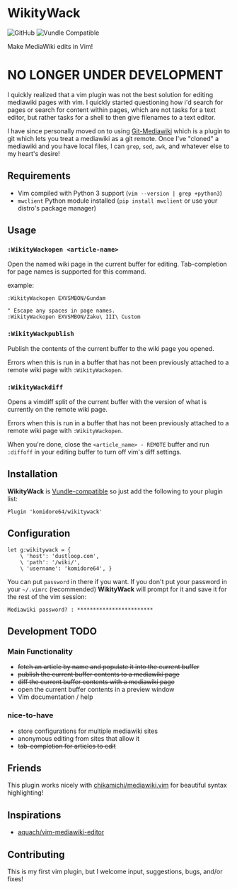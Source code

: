 # WikityWack

![GitHub](https://img.shields.io/github/license/komidore64/wikitywack)
![Vundle Compatible](https://img.shields.io/badge/Vundle.vim-compatible-yellow)

Make MediaWiki edits in Vim!

# NO LONGER UNDER DEVELOPMENT

I quickly realized that a vim plugin was not the best solution for editing
mediawiki pages with vim. I quickly started questioning how i'd search for
pages or search for content within pages, which are not tasks for a text
editor, but rather tasks for a shell to then give filenames to a text editor.

I have since personally moved on to using
[Git-Mediawiki](https://github.com/Git-Mediawiki/Git-Mediawiki) which is a
plugin to git which lets you treat a mediawiki as a git remote. Once I've
"cloned" a mediawiki and you have local files, I can `grep`, `sed`, `awk`, and
whatever else to my heart's desire!

## Requirements

- Vim compiled with Python 3 support (`vim --version | grep +python3`)
- `mwclient` Python module installed (`pip install mwclient` or use your
  distro's package manager)

## Usage

### `:WikityWackopen <article-name>`

Open the named wiki page in the current buffer for editing. Tab-completion
for page names is supported for this command.

example:

```vim
:WikityWackopen EXVSMBON/Gundam

" Escape any spaces in page names.
:WikityWackopen EXVSMBON/Zaku\ III\ Custom
```

### `:WikityWackpublish`

Publish the contents of the current buffer to the wiki page you opened.

Errors when this is run in a buffer that has not been previously attached
to a remote wiki page with `:WikityWackopen`.

### `:WikityWackdiff`

Opens a vimdiff split of the current buffer with the version of what is
currently on the remote wiki page.

Errors when this is run in a buffer that has not been previously attached
to a remote wiki page with `:WikityWackopen`.

When you're done, close the `<article_name> - REMOTE` buffer and run
`:diffoff` in your editing buffer to turn off vim's diff settings.

## Installation

**WikityWack** is [Vundle-compatible](https://github.com/VundleVim/Vundle.vim) so just add the following to your
plugin list:

```vim
Plugin 'komidore64/wikitywack'
```

## Configuration

```vim
let g:wikitywack = {
    \ 'host': 'dustloop.com',
    \ 'path': '/wiki/',
    \ 'username': 'komidore64', }
```

You can put `password` in there if you want. If you don't put your
password in your `~/.vimrc` (recommended) **WikityWack** will prompt for
it and save it for the rest of the vim session:

```
Mediawiki password? : ************************
```

## Development TODO

### Main Functionality

- ~~fetch an article by name and populate it into the current buffer~~
- ~~publish the current buffer contents to a mediawiki page~~
- ~~diff the current buffer contents with a mediawiki page~~
- open the current buffer contents in a preview window
- Vim documentation / help

### nice-to-have

- store configurations for multiple mediawiki sites
- anonymous editing from sites that allow it
- ~~tab-completion for articles to edit~~

## Friends

This plugin works nicely with
[chikamichi/mediawiki.vim](https://github.com/chikamichi/mediawiki.vim)
for beautiful syntax highlighting!

## Inspirations

- [aquach/vim-mediawiki-editor](https://github.com/aquach/vim-mediawiki-editor)

## Contributing

This is my first vim plugin, but I welcome input, suggestions, bugs,
and/or fixes!
